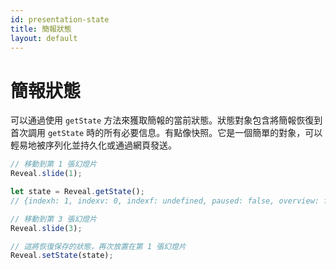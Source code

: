 ```yaml
---
id: presentation-state
title: 簡報狀態
layout: default
---
```


# 簡報狀態

可以通過使用 `getState` 方法來獲取簡報的當前狀態。狀態對象包含將簡報恢復到首次調用 `getState` 時的所有必要信息。有點像快照。它是一個簡單的對象，可以輕易地被序列化並持久化或通過網頁發送。

```javascript
// 移動到第 1 張幻燈片
Reveal.slide(1);

let state = Reveal.getState();
// {indexh: 1, indexv: 0, indexf: undefined, paused: false, overview: false}

// 移動到第 3 張幻燈片
Reveal.slide(3);

// 這將恢復保存的狀態，再次放置在第 1 張幻燈片
Reveal.setState(state);
```
